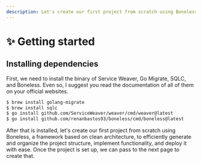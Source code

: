 ```yaml
---
description: Let's create our first project from scratch using Boneless!
---
```


# ✨ Getting started

## Installing dependencies

First, we need to install the binary of Service Weaver, Go Migrate, SQLC, and Boneless. Even so, I suggest you read the documentation of all of them on your official websites.



```sh
$ brew install golang-migrate
$ brew install sqlc
$ go install github.com/ServiceWeaver/weaver/cmd/weaver@latest
$ go install github.com/renanbastos93/boneless/cmd/boneless@latest
```

After that is installed, let's create our first project from scratch using Boneless, a framework based on clean architecture, to efficiently generate and organize the project structure, implement functionality, and deploy it with ease. Once the project is set up, we can pass to the next page to create that.

